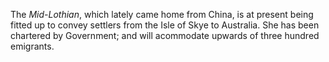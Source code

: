 The *Mid-Lothian*, which lately came home from China, is at present being fitted up to convey settlers from the Isle of Skye to Australia. She has been chartered by Government; and will acommodate upwards of three hundred emigrants.